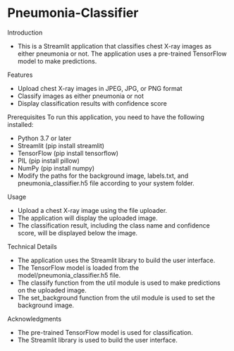 # Pneumonia-Classifier
Introduction
- This is a Streamlit application that classifies chest X-ray images as either pneumonia or not. The application uses a pre-trained TensorFlow model to make predictions.

Features
- Upload chest X-ray images in JPEG, JPG, or PNG format
- Classify images as either pneumonia or not
- Display classification results with confidence score
  
Prerequisites
To run this application, you need to have the following installed:
- Python 3.7 or later
- Streamlit (pip install streamlit)
- TensorFlow (pip install tensorflow)
- PIL (pip install pillow)
- NumPy (pip install numpy)
- Modify the paths for the background image, labels.txt, and pneumonia_classifier.h5 file according to your system folder.
  
Usage
- Upload a chest X-ray image using the file uploader.
- The application will display the uploaded image.
- The classification result, including the class name and confidence score, will be displayed below the image.

Technical Details
- The application uses the Streamlit library to build the user interface.
- The TensorFlow model is loaded from the model/pneumonia_classifier.h5 file.
- The classify function from the util module is used to make predictions on the uploaded image.
- The set_background function from the util module is used to set the background image.

Acknowledgments
- The pre-trained TensorFlow model is used for classification.
- The Streamlit library is used to build the user interface.
